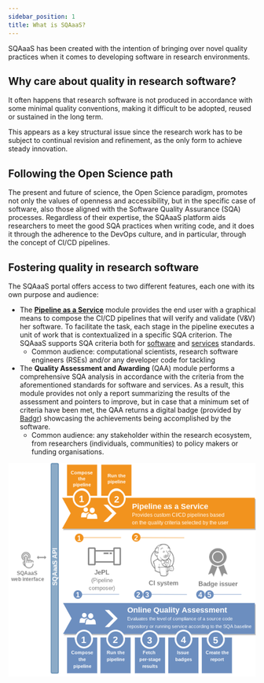 ```yaml
---
sidebar_position: 1
title: What is SQAaaS?
---
```


SQAaaS has been created with the intention of bringing over novel quality
practices when it comes to developing software in research environments.

## Why care about quality in research software?
It often happens that research software is not produced in accordance with some
minimal quality conventions, making it difficult to be adopted, reused or
sustained in the long term.

This appears as a key structural issue since the
research work has to be subject to continual revision and refinement, as the
only form to achieve steady innovation.

## Following the Open Science path
The present and future of science, the Open Science paradigm, promotes not only
the values of openness and accessibility, but in the specific case of software,
also those aligned with the Software Quality Assurance (SQA) processes.
Regardless of their expertise, the SQAaaS platform aids researchers to meet the
good SQA practices when writing code, and it does it through the adherence to
the DevOps culture, and in particular, through the concept of CI/CD pipelines.

## Fostering quality in research software
The SQAaaS portal offers access to two different features, each one with its
own purpose and audience:
- The [**Pipeline as a Service**](pipeline_as_a_service/intro) module provides
  the end user with a graphical means to compose the CI/CD pipelines that will
  verify and validate (V&V) her software. To facilitate the task, each stage in
  the pipeline executes a unit of work that is contextualized in a specific SQA
  criterion. The SQAaaS supports SQA criteria both for
  [software](https://indigo-dc.github.io/sqa-baseline/) and
  [services](https://eosc-synergy.github.io/service-qa-baseline/) standards.
  - Common audience: computational scientists, research software engineers
    (RSEs) and/or any developer code for tackling
- The **Quality Assessment and Awarding** (QAA) module performs a comprehensive
  SQA analysis in accordance with the criteria from the aforementioned
  standards for software and services. As a result, this module provides not
  only a report summarizing the results of the assessment and pointers to
  improve, but in case that a minimum set of criteria have been met, the QAA
  returns a digital badge (provided by [Badgr](https://info.badgr.com/))
  showcasing the achievements being accomplished by the software.
  - Common audience: any stakeholder within the research ecosystem, from
    researchers (individuals, communities) to policy makers or funding
    organisations.

<p align="center">
  <img src="/static/img/sqaaas.png"/>
</p>

<!--
## Multiple interfaces
The SQAaaS plaform offers several interfaces, which are suitable for diverse
developer profiles in terms of expertise in software engineering topics. From
higher to lower levels, one can find the web portal, the API, and the CI
library (JePL), which is based on the Jenkins Pipeline as Code (PaC) solution.
The latter is the most versatil way to customize your CI/CD pipelines, but it
requires previous knowledge on Jenkins PaC if you want to take the most out of
it. The two former interfaces are not as customizable, but facilitate the
composition of those pipelines, hiding the complexity of the underlying CI
language, and thus, being technology agnostic. This is paramount for the
adoption of the CI/CD technologies by researchers since there are a lot of CI
solutions out there, each one with its own CI language. The SQAaaS relies on
Jenkins PaC, but one would need to deal with it only in the event of using the
JePL library for the most complex use cases, since this library provides a
minimal working sample of a Jenkinsfile.
-->
